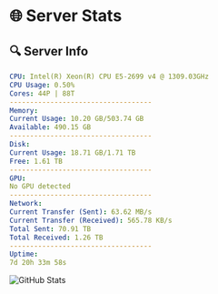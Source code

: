 # 🌐 Server Stats
## 🔍 Server Info
```yaml
CPU: Intel(R) Xeon(R) CPU E5-2699 v4 @ 1309.03GHz
CPU Usage: 0.50%
Cores: 44P | 88T
-----------------------------------
Memory:
Current Usage: 10.20 GB/503.74 GB
Available: 490.15 GB
-----------------------------------
Disk:
Current Usage: 18.71 GB/1.71 TB
Free: 1.61 TB
-----------------------------------
GPU:
No GPU detected
-----------------------------------
Network:
Current Transfer (Sent): 63.62 MB/s
Current Transfer (Received): 565.78 KB/s
Total Sent: 70.91 TB
Total Received: 1.26 TB
-----------------------------------
Uptime:
7d 20h 33m 58s
```
![GitHub Stats](https://img.shields.io/badge/Updated-2025-02-15_19:17:16-blue)